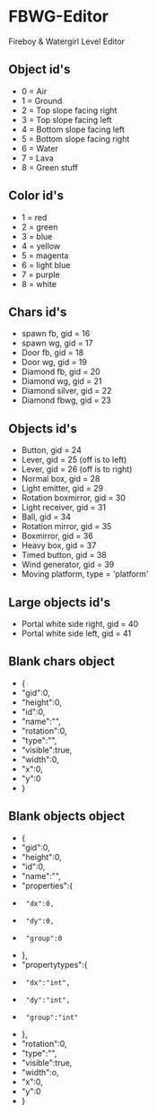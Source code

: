 # FBWG-Editor
Fireboy &amp; Watergirl Level Editor

## Object id's 
* 0 = Air
* 1 = Ground
* 2 = Top slope facing right
* 3 = Top slope facing left
* 4 = Bottom slope facing left
* 5 = Bottom slope facing right
* 6 = Water
* 7 = Lava
* 8 = Green stuff

## Color id's
* 1 = red
* 2 = green
* 3 = blue
* 4 = yellow 
* 5 = magenta
* 6 = light blue
* 7 = purple
* 8 = white

## Chars id's
* spawn fb, gid = 16
* spawn wg, gid = 17
* Door fb, gid = 18
* Door wg, gid = 19
* Diamond fb, gid = 20
* Diamond wg, gid = 21
* Diamond silver, gid = 22
* Diamond fbwg, gid = 23

## Objects id's 
* Button, gid = 24
* Lever, gid = 25 (off is to left)
* Lever, gid = 26 (off is to right)
* Normal box, gid = 28
* Light emitter, gid = 29
* Rotation boxmirror, gid = 30
* Light receiver, gid = 31
* Ball, gid = 34
* Rotation mirror, gid = 35
* Boxmirror, gid = 36
* Heavy box, gid = 37
* Timed button, gid = 38
* Wind generator, gid = 39
* Moving platform, type = 'platform'

## Large objects id's
* Portal white side right, gid = 40
* Portal white side left, gid = 41

## Blank chars object
* {
*    "gid":0,
*    "height":0,
*    "id":0,
*    "name":"",
*    "rotation":0,
*    "type":"",
*    "visible":true,
*    "width":0,
*    "x":0,
*    "y":0
* }

## Blank objects object
* {
*    "gid":0,
*    "height":0,
*    "id":0,
*    "name":"",
*    "properties":{
*      "dx":0,
*      "dy":0,
*      "group":0
*    },
*    "propertytypes":{
*      "dx":"int",
*      "dy":"int",
*      "group":"int"
*    },
*    "rotation":0,
*    "type":"",
*    "visible":true,
*    "width":o,
*    "x":0,
*    "y":0
* }